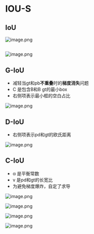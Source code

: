 # IOU-S

##  IoU

![image.png](https://i.loli.net/2021/10/29/WFKwmDzdfIa51xY.png)

## 

<img src="https://i.loli.net/2021/10/29/QitIEvoCafskWqe.png" alt="image.png"  />



## G-IoU

- 减轻当gt和pb**不重叠**时的**梯度消失**问题
-  C 是包含B和B gt的最小box
- 右侧项表示最小框的空白占比

![image.png](https://i.loli.net/2021/10/29/RJHFlrUci23Z17N.png)

## D-IoU

- 右侧项表示pd和gt的欧氏距离

![image.png](https://i.loli.net/2021/10/29/EJIMu5PrjwZG4be.png)

##  C-IoU

-  α 是平衡常数
- v 是pd和gt的长宽比
- 为避免梯度爆炸，自定了求导

![image.png](https://i.loli.net/2021/10/29/b1zRMmvFXgGaSHt.png)

![image.png](https://i.loli.net/2021/10/29/z2MUHZEhkBbri5v.png)

![image.png](https://i.loli.net/2021/10/29/cE5kGWKOXa9ZYVv.png)

![image.png](https://i.loli.net/2021/10/29/fScYmOMa7A1x2on.png)